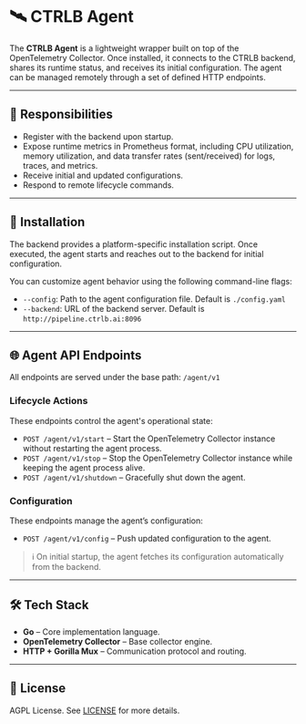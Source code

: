 # 🛰️ CTRLB Agent

The **CTRLB Agent** is a lightweight wrapper built on top of the OpenTelemetry Collector. Once installed, it connects to the CTRLB backend, shares its runtime status, and receives its initial configuration. The agent can be managed remotely through a set of defined HTTP endpoints.

---

## 🔧 Responsibilities

- Register with the backend upon startup.
- Expose runtime metrics in Prometheus format, including CPU utilization, memory utilization, and data transfer rates (sent/received) for logs, traces, and metrics.
- Receive initial and updated configurations.
- Respond to remote lifecycle commands.

---

## 🚀 Installation

The backend provides a platform-specific installation script. Once executed, the agent starts and reaches out to the backend for initial configuration.

You can customize agent behavior using the following command-line flags:

- `--config`: Path to the agent configuration file. Default is `./config.yaml`
- `--backend`: URL of the backend server. Default is `http://pipeline.ctrlb.ai:8096`

---

## 🌐 Agent API Endpoints

All endpoints are served under the base path: `/agent/v1`

### Lifecycle Actions

These endpoints control the agent's operational state:

- `POST /agent/v1/start` – Start the OpenTelemetry Collector instance without restarting the agent process.
- `POST /agent/v1/stop` – Stop the OpenTelemetry Collector instance while keeping the agent process alive.
- `POST /agent/v1/shutdown` – Gracefully shut down the agent.

### Configuration

These endpoints manage the agent’s configuration:

- `POST /agent/v1/config` – Push updated configuration to the agent.

> ℹ️ On initial startup, the agent fetches its configuration automatically from the backend.

---

## 🛠️ Tech Stack

- **Go** – Core implementation language.
- **OpenTelemetry Collector** – Base collector engine.
- **HTTP + Gorilla Mux** – Communication protocol and routing.

---

## 📄 License

AGPL License. See [LICENSE](../LICENSE) for more details.


